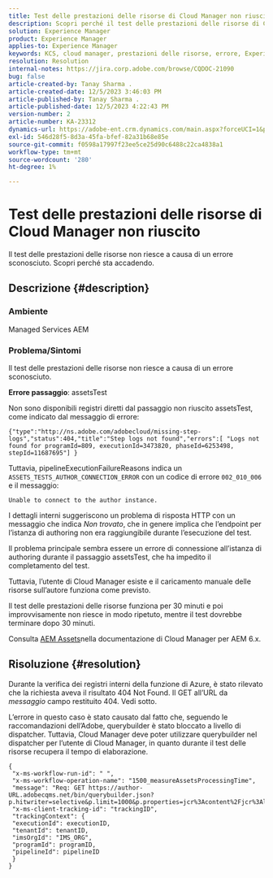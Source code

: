 ```yaml
---
title: Test delle prestazioni delle risorse di Cloud Manager non riuscito
description: Scopri perché il test delle prestazioni delle risorse di Cloud Manager non riesce.
solution: Experience Manager
product: Experience Manager
applies-to: Experience Manager
keywords: KCS, cloud manager, prestazioni delle risorse, errore, Experience Manager
resolution: Resolution
internal-notes: https://jira.corp.adobe.com/browse/CQDOC-21090
bug: false
article-created-by: Tanay Sharma .
article-created-date: 12/5/2023 3:46:03 PM
article-published-by: Tanay Sharma .
article-published-date: 12/5/2023 4:22:43 PM
version-number: 2
article-number: KA-23312
dynamics-url: https://adobe-ent.crm.dynamics.com/main.aspx?forceUCI=1&pagetype=entityrecord&etn=knowledgearticle&id=ed605461-8593-ee11-be37-6045bd006b25
exl-id: 546d28f5-8d3a-45fa-bfef-82a31b68e85e
source-git-commit: f0598a17997f23ee5ce25d90c6488c22ca4838a1
workflow-type: tm+mt
source-wordcount: '280'
ht-degree: 1%

---
```


# Test delle prestazioni delle risorse di Cloud Manager non riuscito


Il test delle prestazioni delle risorse non riesce a causa di un errore sconosciuto. Scopri perché sta accadendo.

## Descrizione {#description}


### Ambiente

Managed Services AEM

### Problema/Sintomi 

Il test delle prestazioni delle risorse non riesce a causa di un errore sconosciuto.

<b>Errore passaggio</b>: assetsTest

Non sono disponibili registri diretti dal passaggio non riuscito assetsTest, come indicato dal messaggio di errore:

`{"type":"http://ns.adobe.com/adobecloud/missing-step-logs","status":404,"title":"Step logs not found","errors":[ "Logs not found for programId=809, executionId=3473820, phaseId=6253498, stepId=11687695"] } `

Tuttavia, pipelineExecutionFailureReasons indica un `ASSETS_TESTS_AUTHOR_CONNECTION_ERROR` con un codice di errore `002_010_006` e il messaggio:

`Unable to connect to the author instance. `

I dettagli interni suggeriscono un problema di risposta HTTP con un messaggio che indica *Non trovato*, che in genere implica che l’endpoint per l’istanza di authoring non era raggiungibile durante l’esecuzione del test.

Il problema principale sembra essere un errore di connessione all’istanza di authoring durante il passaggio assetsTest, che ha impedito il completamento del test.

Tuttavia, l’utente di Cloud Manager esiste e il caricamento manuale delle risorse sull’autore funziona come previsto.

Il test delle prestazioni delle risorse funziona per 30 minuti e poi improvvisamente non riesce in modo ripetuto, mentre il test dovrebbe terminare dopo 30 minuti.

Consulta [AEM Assets](https://experienceleague.adobe.com/docs/experience-manager-cloud-manager/content/using/code-quality-testing.html#aem-assets)nella documentazione di Cloud Manager per AEM 6.x.


## Risoluzione {#resolution}


Durante la verifica dei registri interni della funzione di Azure, è stato rilevato che la richiesta aveva il risultato 404 Not Found. Il GET all’URL da *messaggio* campo restituito 404. Vedi sotto.

L’errore in questo caso è stato causato dal fatto che, seguendo le raccomandazioni dell’Adobe, querybuilder è stato bloccato a livello di dispatcher.
Tuttavia, Cloud Manager deve poter utilizzare querybuilder nel dispatcher per l’utente di Cloud Manager, in quanto durante il test delle risorse recupera il tempo di elaborazione.




```
{
 "x-ms-workflow-run-id": " ",
 "x-ms-workflow-operation-name": "1500_measureAssetsProcessingTime",
 "message": "Req: GET https://author-URL.adobecqms.net/bin/querybuilder.json?p.hitwriter=selective&p.limit=1000&p.properties=jcr%3Acontent%2Fjcr%3AlastModified+jcr%3Acreated&path=%2Fcontent%2Fdam%2Fcloudmanager&property=jcr%3Acontent%2Fdam%3AassetState&property.depth=1&property.value=processed&type=dam%3AAsset",
 "x-ms-client-tracking-id": "trackingID",
 "trackingContext": {
 "executionId": executionID,
 "tenantId": tenantID,
 "imsOrgId": "IMS_ORG",
 "programId": programID,
 "pipelineId": pipelineID
 }
}
```
